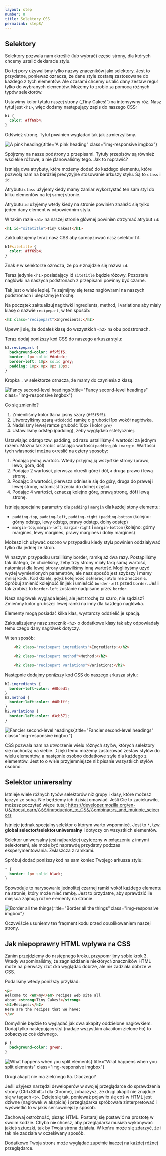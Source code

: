 ```yaml
---
layout: step
number: 8
title: Selektory CSS
permalink: step8/
---
```


## Selektory

Selektory pozwala nam określić (lub wybrać) części strony, dla których chcemy ustalić deklaracje stylu.

Do tej pory używaliśmy tylko nazwy znaczników jako selektory.
Jest to przydatne, ponieważ oznacza, że dane style zostaną zastosowane do każdego z tych elementów. Ale czasami chcemy ustalić dany zestaw reguł tylko do wybranych elementów. Możemy to zrobić za pomocą różnych typów selektorów.

Ustawimy kolor tytułu naszej strony („Tiny Cakes!”) na intensywny róż.
Nasz tytuł jest `<h1>`, więc dodamy następujący zapis do naszego CSS:

```css
h1 {
  color: #ff69b4;
}
```

Odśwież stronę. Tytuł powinien wyglądać tak jak zamierzyliśmy.

![A pink heading](../assets/css-home-title-color.png){:title="A pink heading" class="img-responsive imgbox"}

Spójrzmy na nasze podstrony z przepisami. Tytuły przepisów są również wściekle różowe, a nie planowaliśmy tego. Jak to naprawić?

Istnieją dwa atrybuty, które możemy dodać do każdego elementu, które pozwolą nam na bardziej precyzyjne stosowanie arkuszy stylu. Są to `class` i `id`.

Atrybutu `class` użyjemy kiedy mamy zamiar wykorzystać ten sam styl do kilku elementów na tej samej stronie.  

Atrybutu `id` użyjemy wtedy kiedy na stronie powinien znaleźć się tylko jeden dany element w odpowiednim stylu.

W takim razie `<h1>` na naszej stronie głównej powinien otrzymać atrybut `id`:

```html
<h1 id="sitetitle">Tiny Cakes!</h1>
```
Zaktualizujemy teraz nasz CSS aby sprecyzować nasz selektor h1:

```css
h1#sitetitle {
  color: #ff69b4;
}
```

Znak `#` w selektorze oznacza, że po `#` znajdzie się nazwa `id`.

Teraz jedynie `<h1>` posiadający id  `sitetitle` będzie różowy.  Pozostałe nagłówki na naszych podstronach z przepisami powinny być czarne.

Tak jest o wiele lepiej. To zajmijmy się teraz nagłówkami na naszych podstronach i ulepszmy je trochę.

Na początek zaktualizuj nagłówki ingredients, method, i variations aby miały klasę o nazwie `recipepart`, w ten sposób:

```html
<h2 class="recipepart">Ingredients:</h2>
```

Upewnij się, że dodałeś klasę do wszystkich `<h2>` na obu podstronach.

Teraz dodaj poniższy kod CSS do naszego arkusza stylu:

```css
h2.recipepart {
  background-color: #f5f5f5;
  border: 1px solid #dcdcdc;
  border-left: 10px solid grey;
  padding: 10px 0px 8px 10px;
}
```

Kropka `.` w selektorze oznacza, że mamy do czynienia z klasą.

![Fancy second-level headings](../assets/css-fancy-subheadings.png){:title="Fancy second-level headings" class="img-responsive imgbox"}

Co się zmieniło?

1. Zmieniliśmy kolor tła na jasny szary (`#f5f5f5`).
2. Utworzyliśmy szarą (`#dcdcdc`) ramkę o grubości 1px wokół nagłówka.
3. Nadaliśmy lewej ramce grubość 10px i kolor `grey`
4. Ustawiliśmy odstęp (padding), żeby wyglądało estetyczniej.

Ustawiając odstęp tzw. padding, od razu ustaliliśmy 4 wartości za jednym razem. Można tak zrobić ustalając wartości `padding` jak i `margin`. Wartości tych własności można określić na cztery sposoby:

1. Podając jedną wartość. Wtedy przyjmą ją wszystkie strony (prawo, lewo, góra, dół)  
2. Podając 2 wartości, pierwsza określi górę i dół, a druga prawo i lewą stronę.  
3. Podając 3 wartości, pierwsza odniesie się do góry, druga do prawej i lewej strony, natomiast trzecia do dolnej części.  
4. Podając 4 wartości, oznaczą kolejno górę, prawą stronę, dół i lewą stronę.

Istnieją specjalne parametry dla `padding` i `margin` dla każdej stony elementu:

 * `padding-top`, `padding-left`, `padding-right` i `padding-bottom` (kolejno: górny odstęp, lewy odstęp,  prawy odstęp, dolny odstęp) 
 * `margin-top`, `margin-left`, `margin-right` i `margin-bottom` (kolejno: górny margines, lewy margines, prawy margines i dolny margines)

Możesz ich używać osobno w przypadku kiedy stylu  powinien oddziaływać tylko dla jednej ze stron.

W naszym przypadku ustaliliśmy border, ramkę aż dwa razy. Postąpiliśmy tak dlatego, że chcieliśmy, żeby trzy strony miały taką samą wartość, natomiast dla lewej strony ustawiliśmy inną wartość. Moglibyśmy użyć wyżej wymienionych parametrów, ale nasz sposób jest szybszy i mamy mniej kodu. Kod działa, gdyż kolejność deklaracji stylu ma znaczenie. Spróbuj zmienić kolejność linijek i umieścić `border-left` przed  `border`. Jeśli tak zrobisz to `border-left` zostanie nadpisane przez `border`.

Nasz nagłówek wygląda lepiej, ale jest trochę za szaro, nie sądzisz? Zmieńmy kolor grubszej, lewej ramki na inny dla każdego nagłówka.

Elementy mogą posiadać kilka klas, wystarczy oddzielić je spacją.

Zaktualizujemy nasz znacznik `<h2>` o dodatkowe klasy tak aby odpowiadały temu czego dany nagłówek dotyczy.

W ten sposób:

```html
    <h2 class="recipepart ingredients">Ingredients:</h2>

    <h2 class="recipepart method">Method:</h2>

    <h2 class="recipepart variations">Variations:</h2>
```

Następnie dodajmy poniższy kod CSS do naszego arkusza stylu:

```css
h2.ingredients {
  border-left-color: #00ced1;
}
h2.method {
  border-left-color: #00bfff;
}
h2.variations {
  border-left-color: #3cb371;
}
```

![Fancier second-level headings](../assets/css-fancier-subheadings.png){:title="Fancier second-level headings" class="img-responsive imgbox"}

CSS pozwala nam na utworzenie wielu różnych stylów, których selektory się nachodzą na siebie. Dzięki temu możemy zastosować zestaw stylów do wielu elementów, a następnie osobno dodatkowe style dla każdego z elementów. Jest to o wiele przyjemniejsze niż pisanie wszystkich stylów osobno.

## Selektor uniwersalny

Istnieje wiele różnych typów selektorów niż grupy i klasy, które możesz łączyć ze sobą. Nie będziemy ich dzisiaj omawiać. Jeśli Cię to zaciekawiło, możesz poczytać więcej tutaj:
 https://developer.mozilla.org/en-US/docs/Learn/CSS/Introduction_to_CSS/Combinators_and_multiple_selectors

Istnieje jednak specjalny selektor o którym warto wspomnieć. Jest to `*`, tzw. **global selector/selektor uniwersalny** i dotyczy on wszystkich elementów.

 Selektor uniwersalny jest najbardziej użyteczny w połączeniu z innymi selektorami, ale może być naprawdę przydatny podczas eksperymentowania. Zwłaszcza z ramkami.

Spróbuj dodać poniższy kod na sam koniec Twojego arkusza stylu:

```css
* {
  border: 1px solid black;
}
```

Spowoduje to narysowanie jednolitej czarnej ramki wokół każdego elementu na stronie, który może mieć ramkę. Jest to przydatne, aby sprawdzić ile miejsca zajmują różne elementy na stronie. 

![Border all the things](../assets/css-border-all-the-things.png){:title="Border all the things" class="img-responsive imgbox"}

Oczywiście usuniemy ten fragment kodu przed opublikowaniem naszej strony.

## Jak niepoprawny HTML wpływa na CSS

Zanim przejdziemy do następnego kroku, przypomnijmy sobie krok 3. Wtedy wspominaliśmy, że zagnieżdżanie niektórych znaczników HTML może na pierwszy rzut oka wyglądać dobrze, ale nie zadziała dobrze w CSS.

Podaliśmy wtedy poniższy przykład:

```html
<p>
Welcome to <em>my</em> recipes web site all
about <strong>Tiny Cakes!</strong>
<h2>Recipes:</h2>
Here are the recipes that we have:
</p>
```
Domyślnie będzie to wyglądać jak dwa akapity oddzielone nagłówkiem. Dodaj tylko następujący styl (nadaje wszystkim akapitom zielone tło) to zobaczysz coś dziwnego.

```css
p {
  background-color: green;
}
```

![What happens when you split elements](../assets/css-when-you-split-elements.png){:title="What happens when you split elements" class="img-responsive imgbox"}

Drugi akapit nie ma zielonego tła. Dlaczego?

Jeśli użyjesz narzędzi deweloperów w swojej przeglądarce do sprawdzenia strony (Ctrl+Sthift+I dla Chrome), zobaczysz, że drugi akapit nie znajduje się w tagach `<p>`.
Dzieje się tak, ponieważ pojawiło się coś w HTML jest dziwne (nagłówek w akapicie) i przeglądarka spróbowała zinterpretować i wyświetlić to w jakiś sensowniejszy sposób.

Zachowaj ostrożność, pisząc HTML. Postaraj się postawić na prostotę w swoim kodzie. Chyba nie chcesz, aby przeglądarka musiała wykonywać jakieś sztuczki, tak by Twoja strona działała. W końcu może się zdarzyć, że i tak nie zadziała w oczekiwany sposób.

Dodatkowo Twoja strona może wyglądać zupełnie inaczej na każdej różnej przeglądarce.
